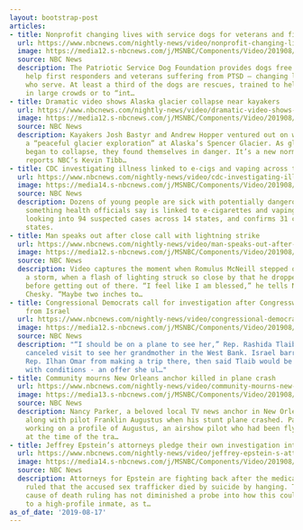 ```yaml
---
layout: bootstrap-post
articles:
- title: Nonprofit changing lives with service dogs for veterans and first responders
  url: https://www.nbcnews.com/nightly-news/video/nonprofit-changing-lives-with-service-dogs-for-veterans-and-first-responders-66387525557
  image: https://media12.s-nbcnews.com/j/MSNBC/Components/Video/201908/nn_jdi_pets_for_vets_190817_1920x1080.nbcnews-fp-1200-630.jpg
  source: NBC News
  description: The Patriotic Service Dog Foundation provides dogs free of charge to
    help first responders and veterans suffering from PTSD — changing lives for those
    who serve. At least a third of the dogs are rescues, trained to help their owners
    in large crowds or to “int…
- title: Dramatic video shows Alaska glacier collapse near kayakers
  url: https://www.nbcnews.com/nightly-news/video/dramatic-video-shows-alaska-glacier-collapse-near-kayakers-66385477968
  image: https://media12.s-nbcnews.com/j/MSNBC/Components/Video/201908/nn_kti_alaska_glacier_collapse_190817_1920x1080.nbcnews-fp-1200-630.jpg
  source: NBC News
  description: Kayakers Josh Bastyr and Andrew Hopper ventured out on what they called
    a “peaceful glacier exploration” at Alaska’s Spencer Glacier. As glacial bridge
    began to collapse, they found themselves in danger. It’s a new normal in the area,
    reports NBC’s Kevin Tibb…
- title: CDC investigating illness linked to e-cigs and vaping across the country
  url: https://www.nbcnews.com/nightly-news/video/cdc-investigating-illness-linked-to-e-cigs-and-vaping-across-the-country-66387013738
  image: https://media14.s-nbcnews.com/j/MSNBC/Components/Video/201908/nn_jto_cdc_investigating_vaping_illness_190817_1920x1080.nbcnews-fp-1200-630.jpg
  source: NBC News
  description: Dozens of young people are sick with potentially dangerous lung illnesses,
    something health officials say is linked to e-cigarettes and vaping. The CDC is
    looking into 94 suspected cases across 14 states, and confirms 31 cases in five
    states.
- title: Man speaks out after close call with lightning strike
  url: https://www.nbcnews.com/nightly-news/video/man-speaks-out-after-close-call-with-lightning-strike-66385477902
  image: https://media12.s-nbcnews.com/j/MSNBC/Components/Video/201908/nn_mch_man_almost_struck_by_lightning_190817_1920x1080.nbcnews-fp-1200-630.jpg
  source: NBC News
  description: Video captures the moment when Romulus McNeill stepped outside during
    a storm, when a flash of lighting struck so close by that he dropped his umbrella
    before getting out of there. “I feel like I am blessed,” he tells NBC’s Morgan
    Chesky. “Maybe two inches to…
- title: Congressional Democrats call for investigation after Congresswomen barred
    from Israel
  url: https://www.nbcnews.com/nightly-news/video/congressional-democrats-call-for-investigation-after-congresswomen-barred-from-israel-66386501694
  image: https://media12.s-nbcnews.com/j/MSNBC/Components/Video/201908/nn_mvi_tlaib_fallout_politics_190817_1920x1080.nbcnews-fp-1200-630.jpg
  source: NBC News
  description: "“I should be on a plane to see her,” Rep. Rashida Tlaib said of her
    canceled visit to see her grandmother in the West Bank. Israel barred Tlaib and
    Rep. Ilhan Omar from making a trip there, then said Tlaib would be allowed in
    with conditions - an offer she ul…"
- title: Community mourns New Orleans anchor killed in plane crash
  url: https://www.nbcnews.com/nightly-news/video/community-mourns-new-orleans-anchor-killed-in-plane-crash-66385477813
  image: https://media13.s-nbcnews.com/j/MSNBC/Components/Video/201908/nn_bal_nola_anchor_killed_plane_crash_190817_1920x1080.nbcnews-fp-1200-630.jpg
  source: NBC News
  description: Nancy Parker, a beloved local TV news anchor in New Orleans, was killed
    along with pilot Franklin Augustus when his stunt plane crashed. Parker had been
    working on a profile of Augustus, an airshow pilot who had been flying for decades,
    at the time of the tra…
- title: Jeffrey Epstein’s attorneys pledge their own investigation into his death
  url: https://www.nbcnews.com/nightly-news/video/jeffrey-epstein-s-attorneys-pledge-their-own-investigation-into-his-death-66385477786
  image: https://media14.s-nbcnews.com/j/MSNBC/Components/Video/201908/nn_kpa_jeffrey_epstein_investigation_190817_1920x1080.nbcnews-fp-1200-630.jpg
  source: NBC News
  description: Attorneys for Epstein are fighting back after the medical examiner
    ruled that the accused sex trafficker died by suicide by hanging. The official
    cause of death ruling has not diminished a probe into how this could have happened
    to a high-profile inmate, as t…
as_of_date: '2019-08-17'
---
```


